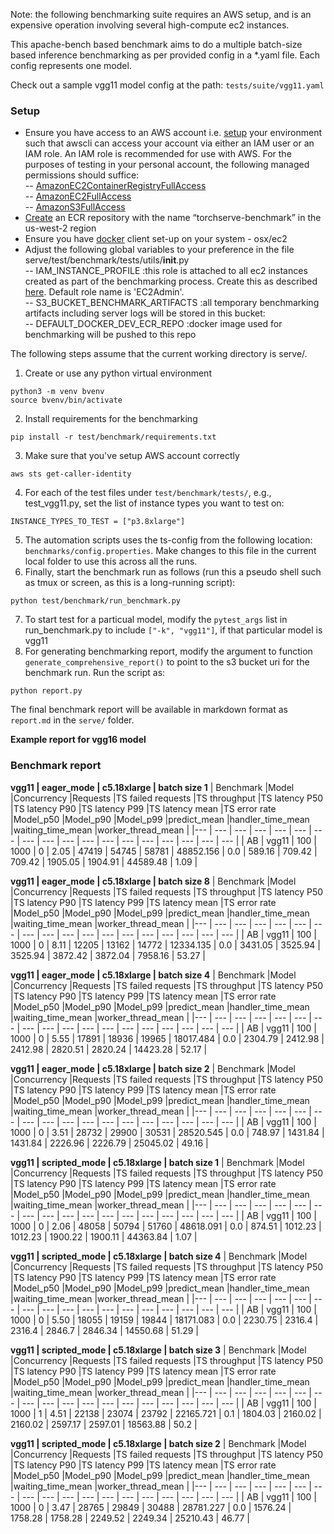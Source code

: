 Note: the following benchmarking suite requires an AWS setup, and is an expensive operation involving several high-compute ec2 instances.

This apache-bench based benchmark aims to do a multiple batch-size based inference benchmarking as per provided config in a *.yaml file. Each config represents one model.

Check out a sample vgg11 model config at the path: `tests/suite/vgg11.yaml`

### Setup

* Ensure you have access to an AWS account i.e. [setup](https://docs.aws.amazon.com/cli/latest/userguide/cli-chap-configure.html) your environment such that awscli can access your account via either an IAM user or an IAM role. An IAM role is recommended for use with AWS. For the purposes of testing in your personal account, the following managed permissions should suffice: <br>
-- [AmazonEC2ContainerRegistryFullAccess](https://console.aws.amazon.com/iam/home#policies/arn:aws:iam::aws:policy/AmazonEC2ContainerRegistryFullAccess) <br>
-- [AmazonEC2FullAccess](https://console.aws.amazon.com/iam/home#policies/arn:aws:iam::aws:policy/AmazonEC2FullAccess) <br>
-- [AmazonS3FullAccess](https://console.aws.amazon.com/iam/home#policies/arn:aws:iam::aws:policy/AmazonS3FullAccess) <br>
* [Create](https://docs.aws.amazon.com/cli/latest/reference/ecr/create-repository.html) an ECR repository with the name “torchserve-benchmark” in the us-west-2 region
* Ensure you have [docker](https://docs.docker.com/get-docker/) client set-up on your system - osx/ec2
* Adjust the following global variables to your preference in the file serve/test/benchmark/tests/utils/__init__.py <br>
-- IAM_INSTANCE_PROFILE :this role is attached to all ec2 instances created as part of the benchmarking process. Create this as described [here](https://docs.aws.amazon.com/AWSEC2/latest/UserGuide/iam-roles-for-amazon-ec2.html#create-iam-role). Default role name is 'EC2Admin'.<br>
-- S3_BUCKET_BENCHMARK_ARTIFACTS :all temporary benchmarking artifacts including server logs will be stored in this bucket: <br>
-- DEFAULT_DOCKER_DEV_ECR_REPO :docker image used for benchmarking will be pushed to this repo <br>

The following steps assume that the current working directory is serve/. 

1. Create or use any python virtual environment
```
python3 -m venv bvenv
source bvenv/bin/activate
```
2. Install requirements for the benchmarking 
```
pip install -r test/benchmark/requirements.txt
```
3. Make sure that you've setup AWS account correctly
```
aws sts get-caller-identity
```
4. For each of the test files under `test/benchmark/tests/`, e.g., test_vgg11.py, set the list of instance types you want to test on:
```
INSTANCE_TYPES_TO_TEST = ["p3.8xlarge"]
```
5. The automation scripts uses the ts-config from the following location: `benchmarks/config.properties`. Make changes to this file in the current local folder to use this across all the runs.
6. Finally, start the benchmark run as follows (run this a pseudo shell such as tmux or screen, as this is a long-running script):
```
python test/benchmark/run_benchmark.py
```
7. To start test for a particual model, modify the `pytest_args` list in run_benchmark.py to include `["-k", "vgg11"]`, if that particular model is vgg11
8. For generating benchmarking report, modify the argument to function `generate_comprehensive_report()` to point to the s3 bucket uri for the benchmark run. Run the script as:
```
python report.py
```
The final benchmark report will be available in markdown format as `report.md` in the `serve/` folder. 

**Example report for vgg16 model**


### Benchmark report

**vgg11 | eager_mode | c5.18xlarge | batch size 1**
 | Benchmark |Model |Concurrency |Requests |TS failed requests |TS throughput |TS latency P50 |TS latency P90 |TS latency P99 |TS latency mean |TS error rate |Model_p50 |Model_p90 |Model_p99 |predict_mean |handler_time_mean |waiting_time_mean |worker_thread_mean |
 |--- | --- | --- | --- | --- | --- | --- | --- | --- | --- | --- | --- | --- | --- | --- | --- | --- | --- | 
 | AB | vgg11 | 100 | 1000 | 0 | 2.05 | 47419 | 54745 | 58781 | 48852.156 | 0.0 | 589.16 | 709.42 | 709.42 | 1905.05 | 1904.91 | 44589.48 | 1.09 | 

**vgg11 | eager_mode | c5.18xlarge | batch size 8**
 | Benchmark |Model |Concurrency |Requests |TS failed requests |TS throughput |TS latency P50 |TS latency P90 |TS latency P99 |TS latency mean |TS error rate |Model_p50 |Model_p90 |Model_p99 |predict_mean |handler_time_mean |waiting_time_mean |worker_thread_mean |
 |--- | --- | --- | --- | --- | --- | --- | --- | --- | --- | --- | --- | --- | --- | --- | --- | --- | --- | 
 | AB | vgg11 | 100 | 1000 | 0 | 8.11 | 12205 | 13162 | 14772 | 12334.135 | 0.0 | 3431.05 | 3525.94 | 3525.94 | 3872.42 | 3872.04 | 7958.16 | 53.27 | 

**vgg11 | eager_mode | c5.18xlarge | batch size 4**
 | Benchmark |Model |Concurrency |Requests |TS failed requests |TS throughput |TS latency P50 |TS latency P90 |TS latency P99 |TS latency mean |TS error rate |Model_p50 |Model_p90 |Model_p99 |predict_mean |handler_time_mean |waiting_time_mean |worker_thread_mean |
 |--- | --- | --- | --- | --- | --- | --- | --- | --- | --- | --- | --- | --- | --- | --- | --- | --- | --- | 
 | AB | vgg11 | 100 | 1000 | 0 | 5.55 | 17891 | 18936 | 19965 | 18017.484 | 0.0 | 2304.79 | 2412.98 | 2412.98 | 2820.51 | 2820.24 | 14423.28 | 52.17 | 

**vgg11 | eager_mode | c5.18xlarge | batch size 2**
 | Benchmark |Model |Concurrency |Requests |TS failed requests |TS throughput |TS latency P50 |TS latency P90 |TS latency P99 |TS latency mean |TS error rate |Model_p50 |Model_p90 |Model_p99 |predict_mean |handler_time_mean |waiting_time_mean |worker_thread_mean |
 |--- | --- | --- | --- | --- | --- | --- | --- | --- | --- | --- | --- | --- | --- | --- | --- | --- | --- | 
 | AB | vgg11 | 100 | 1000 | 0 | 3.51 | 28732 | 29900 | 30531 | 28520.545 | 0.0 | 748.97 | 1431.84 | 1431.84 | 2226.96 | 2226.79 | 25045.02 | 49.16 | 

**vgg11 | scripted_mode | c5.18xlarge | batch size 1**
 | Benchmark |Model |Concurrency |Requests |TS failed requests |TS throughput |TS latency P50 |TS latency P90 |TS latency P99 |TS latency mean |TS error rate |Model_p50 |Model_p90 |Model_p99 |predict_mean |handler_time_mean |waiting_time_mean |worker_thread_mean |
 |--- | --- | --- | --- | --- | --- | --- | --- | --- | --- | --- | --- | --- | --- | --- | --- | --- | --- | 
 | AB | vgg11 | 100 | 1000 | 0 | 2.06 | 48058 | 50794 | 51760 | 48618.091 | 0.0 | 874.51 | 1012.23 | 1012.23 | 1900.22 | 1900.11 | 44363.84 | 1.07 | 

**vgg11 | scripted_mode | c5.18xlarge | batch size 4**
 | Benchmark |Model |Concurrency |Requests |TS failed requests |TS throughput |TS latency P50 |TS latency P90 |TS latency P99 |TS latency mean |TS error rate |Model_p50 |Model_p90 |Model_p99 |predict_mean |handler_time_mean |waiting_time_mean |worker_thread_mean |
 |--- | --- | --- | --- | --- | --- | --- | --- | --- | --- | --- | --- | --- | --- | --- | --- | --- | --- | 
 | AB | vgg11 | 100 | 1000 | 0 | 5.50 | 18055 | 19159 | 19844 | 18171.083 | 0.0 | 2230.75 | 2316.4 | 2316.4 | 2846.7 | 2846.34 | 14550.68 | 51.29 | 

**vgg11 | scripted_mode | c5.18xlarge | batch size 3**
 | Benchmark |Model |Concurrency |Requests |TS failed requests |TS throughput |TS latency P50 |TS latency P90 |TS latency P99 |TS latency mean |TS error rate |Model_p50 |Model_p90 |Model_p99 |predict_mean |handler_time_mean |waiting_time_mean |worker_thread_mean |
 |--- | --- | --- | --- | --- | --- | --- | --- | --- | --- | --- | --- | --- | --- | --- | --- | --- | --- | 
 | AB | vgg11 | 100 | 1000 | 1 | 4.51 | 22138 | 23074 | 23792 | 22165.721 | 0.1 | 1804.03 | 2160.02 | 2160.02 | 2597.17 | 2597.01 | 18563.88 | 50.2 | 

**vgg11 | scripted_mode | c5.18xlarge | batch size 2**
 | Benchmark |Model |Concurrency |Requests |TS failed requests |TS throughput |TS latency P50 |TS latency P90 |TS latency P99 |TS latency mean |TS error rate |Model_p50 |Model_p90 |Model_p99 |predict_mean |handler_time_mean |waiting_time_mean |worker_thread_mean |
 |--- | --- | --- | --- | --- | --- | --- | --- | --- | --- | --- | --- | --- | --- | --- | --- | --- | --- | 
 | AB | vgg11 | 100 | 1000 | 0 | 3.47 | 28765 | 29849 | 30488 | 28781.227 | 0.0 | 1576.24 | 1758.28 | 1758.28 | 2249.52 | 2249.34 | 25210.43 | 46.77 | 


